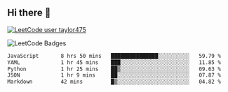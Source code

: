 ## Hi there 👋

[![LeetCode user taylor475](https://img.shields.io/badge/dynamic/json?style=for-the-badge&labelColor=black&color=%23ffa116&label=Solved&query=solvedOverTotal&url=https%3A%2F%2Fleetcode-badge.vercel.app%2Fapi%2Fusers%2Ftaylor475&logo=leetcode&logoColor=yellow)](https://leetcode.com/taylor475/)

<img src="https://leetcode-badge-showcase.vercel.app/api?username=taylor475" alt="LeetCode Badges" />

<!--START_SECTION:waka-->

```txt
JavaScript       8 hrs 50 mins   ███████████████░░░░░░░░░░   59.79 %
YAML             1 hr 45 mins    ███░░░░░░░░░░░░░░░░░░░░░░   11.85 %
Python           1 hr 25 mins    ██▒░░░░░░░░░░░░░░░░░░░░░░   09.63 %
JSON             1 hr 9 mins     ██░░░░░░░░░░░░░░░░░░░░░░░   07.87 %
Markdown         42 mins         █▒░░░░░░░░░░░░░░░░░░░░░░░   04.82 %
```

<!--END_SECTION:waka-->

<!--
**taylor475/taylor475** is a ✨ _special_ ✨ repository because its `README.md` (this file) appears on your GitHub profile.

Here are some ideas to get you started:

- 🔭 I’m currently working on ...
- 🌱 I’m currently learning ...
- 👯 I’m looking to collaborate on ...
- 🤔 I’m looking for help with ...
- 💬 Ask me about ...
- 📫 How to reach me: ...
- 😄 Pronouns: ...
- ⚡ Fun fact: ...
-->
